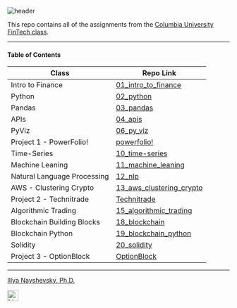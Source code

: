 ![header](https://capsule-render.vercel.app/api?type=waving&color=timeAuto&width=1000&height=100&section=header&text=Columbia%20University%20FinTech%20-%20Portfolio&fontSize=30&fontColor=black)

<!--- the header is made with: https://github.com/kyechan99/capsule-render -->

This repo contains all of the assignments from the [Columbia University FinTech class](https://bootcamp.cvn.columbia.edu/fintech/).

---

#### Table of Contents

| Class                       | Repo Link                                                                                                    |
|-----------------------------|--------------------------------------------------------------------------------------------------------------|
| Intro to Finance            | [01_intro_to_finance](https://github.com/illyanyc/cu_fintech_assignments/tree/main/01_intro_to_finance)      |
| Python                      | [02_python](https://github.com/illyanyc/cu_fintech_assignments/tree/main/02_python)                          |
| Pandas                      | [03_pandas](https://github.com/illyanyc/cu_fintech_assignments/tree/main/03_pandas)                          |
| APIs                        | [04_apis](https://github.com/illyanyc/cu_fintech_assignments/tree/main/04_apis)                              |
| PyViz                       | [06_py_viz](https://github.com/illyanyc/cu_fintech_assignments/tree/main/06_py_viz)                          |
| Project 1 - PowerFolio!     | [powerfolio!](https://github.com/illyanyc/powerfolio)                                                        |
| Time-Series                 | [10_time-series](https://github.com/illyanyc/cu_fintech_assignments/tree/main/10_time_series)                |
| Machine Leaning             | [11_machine_leaning](https://github.com/illyanyc/cu_fintech_assignments/tree/main/11_machine_learning)       |
| Natural Language Processing | [12_nlp](https://github.com/illyanyc/cu_fintech_assignments/tree/main/12_nlp)                                |
| AWS - Clustering Crypto     | [13_aws_clustering_crypto](https://github.com/illyanyc/unit13-ClusteringCrypto)                              |
| Project 2 - Technitrade     | [Technitrade](https://github.com/illyanyc/technitrade)                                                       |
| Algorithmic Trading         | [15_algorithmic_trading](https://github.com/illyanyc/cu_fintech_assignments/tree/main/15_algorithmic_trading)|
| Blockchain Building Blocks  | [18_blockchain](https://github.com/illyanyc/cu_fintech_assignments/tree/main/18_blockchain)                  |
| Blockchain Python           | [19_blockchain_python](https://github.com/illyanyc/cu_fintech_assignments/tree/main/19_blockchain_python)    |
| Solidity                    | [20_solidity](https://github.com/illyanyc/cu_fintech_assignments/tree/main/20_solidity)                      |
| Project 3 - OptionBlock     | [OptionBlock](https://github.com/illyanyc/option-block)                                                      |

---

[Illya Nayshevsky, Ph.D.](www.illya.bio) <br>

[<img src="https://cdn2.auth0.com/docs/media/connections/linkedin.png" alt="LinkedIn -  Illya Nayshevsky" width=25/>](https://www.linkedin.com/in/illyanayshevskyy/)
